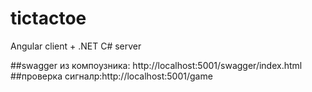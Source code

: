 # tictactoe
Angular client + .NET C# server

##swagger из компоузника: http://localhost:5001/swagger/index.html
##проверка сигналр:http://localhost:5001/game
